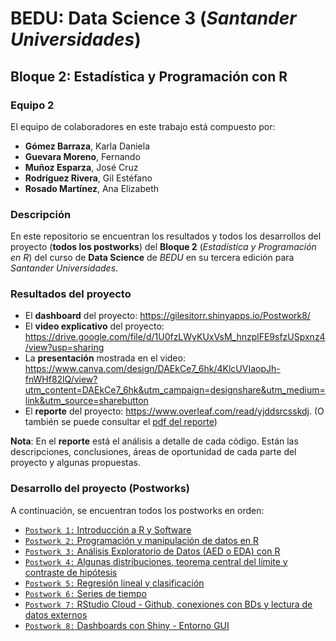 # BEDU: Data Science 3 (_Santander Universidades_)
## Bloque 2: Estadística y Programación con R



### Equipo 2
El equipo de colaboradores en este trabajo está compuesto por:
- __Gómez Barraza__, Karla Daniela
- __Guevara Moreno__, Fernando
- __Muñoz Esparza__, José Cruz
- __Rodríguez Rivera__, Gil Estéfano
- __Rosado Martínez__, Ana Elizabeth


### Descripción
En este repositorio se encuentran los resultados y todos los desarrollos del proyecto (__todos los postworks__) del __Bloque 2__ (_Estadística y Programación en R_) del curso de __Data Science__ de _BEDU_ en su tercera edición para _Santander Universidades_.

### Resultados del proyecto
- El __dashboard__ del proyecto: https://gilesitorr.shinyapps.io/Postwork8/
- El __video explicativo__ del proyecto: https://drive.google.com/file/d/1U0fzLWyKUxVsM_hnzplFE9sfzUSpxnz4/view?usp=sharing
- La __presentación__ mostrada en el video: https://www.canva.com/design/DAEkCe7_6hk/4KlcUVIaopJh-fnWHf82lQ/view?utm_content=DAEkCe7_6hk&utm_campaign=designshare&utm_medium=link&utm_source=sharebutton
- El __reporte__ del proyecto: https://www.overleaf.com/read/yjddsrcsskdj. (O también se puede consultar el [pdf del reporte](https://github.com/gilesitorr/DataScience3_Bloque2/blob/7cfd1932b42298d3dbca5abd301be3345af50d2e/DS3_Bloque2_R%20(1).pdf))

__Nota__: En el __reporte__ está el análisis a detalle de cada código. Están las descripciones, conclusiones, áreas de oportunidad de cada parte del proyecto y algunas propuestas.

### Desarrollo del proyecto (Postworks)
A continuación, se encuentran todos los postworks en orden:
 - [`Postwork 1:` Introducción a R y Software ](Postwork_1/Readme.md) 
 - [`Postwork 2:` Programación y manipulación de datos en R ](Postwork_2/Readme.md) 
 - [`Postwork 3:` Análisis Exploratorio de Datos (AED o EDA) con R](Postwork_3/Readme.md)
 - [`Postwork 4:` Algunas distribuciones, teorema central del límite y contraste de hipótesis](Postwork_4/Readme.md) 
 - [`Postwork 5:` Regresión lineal y clasificación](Postwork_5/Readme.md) 
 - [`Postwork 6:` Series de tiempo](Postwork_6/Readme.md)
 - [`Postwork 7:` RStudio Cloud - Github, conexiones con BDs y lectura de datos externos](Postwork_7/Readme.md) 
 - [`Postwork 8:` Dashboards con Shiny - Entorno GUI](Postwork_8/Readme.md)
